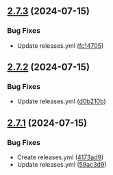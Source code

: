 ## [2.7.3](https://github.com/Pradumnasaraf/BioDrop-CLI/compare/v2.7.2...v2.7.3) (2024-07-15)


### Bug Fixes

* Update releases.yml ([fc14705](https://github.com/Pradumnasaraf/BioDrop-CLI/commit/fc14705f4e642e3632584c48a349a8c9b356602b))



## [2.7.2](https://github.com/Pradumnasaraf/BioDrop-CLI/compare/v2.7.1...v2.7.2) (2024-07-15)


### Bug Fixes

* Update releases.yml ([d0b210b](https://github.com/Pradumnasaraf/BioDrop-CLI/commit/d0b210bc451d51908e2e9edae8f12f4c4a19725e))



## [2.7.1](https://github.com/Pradumnasaraf/BioDrop-CLI/compare/4173ad93337ca0af076609fbe41357ebca087084...v2.7.1) (2024-07-15)


### Bug Fixes

* Create releases.yml ([4173ad9](https://github.com/Pradumnasaraf/BioDrop-CLI/commit/4173ad93337ca0af076609fbe41357ebca087084))
* Update releases.yml ([59ac3d9](https://github.com/Pradumnasaraf/BioDrop-CLI/commit/59ac3d9213360c68e800e8384938e5c6ec1b0b6b))



